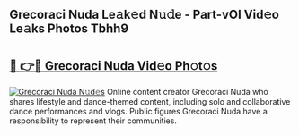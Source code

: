## Grecoraci Nuda Le𝚊k𝚎d N𝚞𝚍e - Part-vOI Vid𝚎o Le𝚊ks Photos Tbhh9

# <h2><a href="http://fbe3yn.evod.top/?m=Grecoraci+Nuda">🔗 👉🔴 Grecoraci Nuda Vid𝚎o Ph𝚘t𝚘s</a></h2>

[![Grecoraci Nuda N𝚞d𝚎s](https://i.imgur.com/8V9OHl7.gif)](http://fbe3yn.evod.top/?m=Grecoraci+Nuda)
Online content creator Grecoraci Nuda who shares lifestyle and dance-themed content, including solo and collaborative dance performances and vlogs. Public figures Grecoraci Nuda have a responsibility to represent their communities. 
